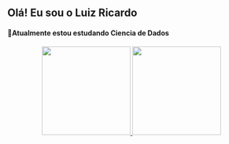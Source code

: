 ## Olá! Eu sou o Luiz Ricardo

#### :ghost:Atualmente estou estudando Ciencia de Dados

<div align="center">
  <a href="https://github.com/RickLuiz">
  <img height="180em" src="https://github-readme-stats.vercel.app/api?username=RickLuiz&show_icons=true&theme=dracula&include_all_commits=true&count_private=true"/>
  <img height="180em" src="https://github-readme-stats.vercel.app/api/top-langs/?username=RickLuiz&layout=compact&langs_count=7&theme=dracula"/>
</div>

  
